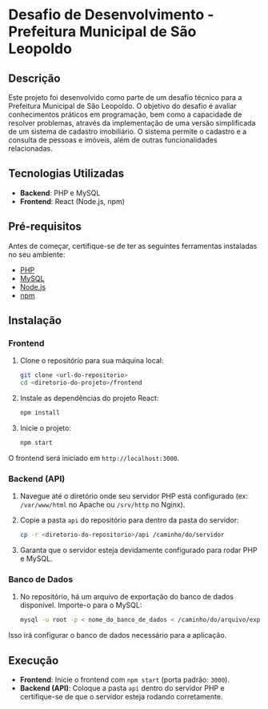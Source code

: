 
# Desafio de Desenvolvimento - Prefeitura Municipal de São Leopoldo

## Descrição

Este projeto foi desenvolvido como parte de um desafio técnico para a Prefeitura Municipal de São Leopoldo. O objetivo do desafio é avaliar conhecimentos práticos em programação, bem como a capacidade de resolver problemas, através da implementação de uma versão simplificada de um sistema de cadastro imobiliário. O sistema permite o cadastro e a consulta de pessoas e imóveis, além de outras funcionalidades relacionadas.

## Tecnologias Utilizadas

- **Backend**: PHP e MySQL
- **Frontend**: React (Node.js, npm)

## Pré-requisitos

Antes de começar, certifique-se de ter as seguintes ferramentas instaladas no seu ambiente:

- [PHP](https://www.php.net/)
- [MySQL](https://www.mysql.com/)
- [Node.js](https://nodejs.org/en/)
- [npm](https://www.npmjs.com/)

## Instalação

### Frontend

1. Clone o repositório para sua máquina local:

   ```bash
   git clone <url-do-repositorio>
   cd <diretorio-do-projeto>/frontend
   ```

2. Instale as dependências do projeto React:

   ```bash
   npm install
   ```

3. Inicie o projeto:

   ```bash
   npm start
   ```

O frontend será iniciado em `http://localhost:3000`.

### Backend (API)

1. Navegue até o diretório onde seu servidor PHP está configurado (ex: `/var/www/html` no Apache ou `/srv/http` no Nginx).

2. Copie a pasta `api` do repositório para dentro da pasta do servidor:

   ```bash
   cp -r <diretorio-do-repositorio>/api /caminho/do/servidor
   ```

3. Garanta que o servidor esteja devidamente configurado para rodar PHP e MySQL.

### Banco de Dados

1. No repositório, há um arquivo de exportação do banco de dados disponível. Importe-o para o MySQL:

   ```bash
   mysql -u root -p < nome_do_banco_de_dados < /caminho/do/arquivo/exportado.sql
   ```

Isso irá configurar o banco de dados necessário para a aplicação.

## Execução

- **Frontend**: Inicie o frontend com `npm start` (porta padrão: `3000`).
- **Backend (API)**: Coloque a pasta `api` dentro do servidor PHP e certifique-se de que o servidor esteja rodando corretamente.



